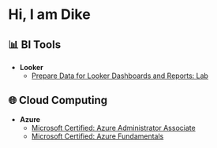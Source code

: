 <h1>Hi, I am Dike</h1>

<h2>📊 BI Tools </h2>

- <b>Looker</b>
  - [Prepare Data for Looker Dashboards and Reports: Lab](https://github.com/DIKECC/Lookerlab)

<h2>🌐 Cloud Computing </h2>

- <b>Azure</b>
  - [Microsoft Certified: Azure Administrator Associate](https://github.com/DIKECC/Az-104)
  - [Microsoft Certified: Azure Fundamentals](https://github.com/DIKECC/Az-900)

